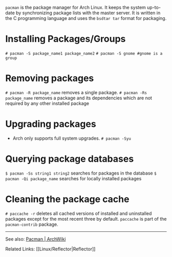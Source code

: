 `pacman` is the package manager for Arch Linux. It keeps the system up-to-date by synchronizing package lists with the master server. It is written in the C programming language and uses the `bsdtar tar` format for packaging.

# Installing Packages/Groups
`# pacman -S package_name1 package_name2`
`# pacman -S gnome #gnome is a group`
# Removing packages
`# pacman -R package_name` removes a single package.
`# pacman -Rs package_name` removes a package and its dependencies which are not required by any other installed package
# Upgrading packages
* Arch only supports full system upgrades.
`# pacman -Syu`
# Querying package databases
`$ pacman -Ss string1 string2` searches for packages in the database
`$ pacman -Qi package_name` searches for locally installed packages
# Cleaning the package cache
`# paccache -r` deletes all cached versions of installed and uninstalled packages except for the most recent three by default. `paccache` is part of the `pacman-contrib` package.

---

See also:
[Pacman | ArchWiki](https://wiki.archlinux.org/title/Pacman)

Related Links:
[[Linux/Reflector|Reflector]]